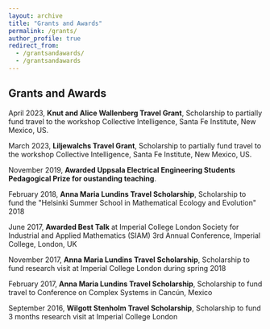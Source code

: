 ```yaml
---
layout: archive
title: "Grants and Awards"
permalink: /grants/
author_profile: true
redirect_from: 
  - /grantsandawards/
  - /grantsandawards
---
```

## Grants and Awards

April 2023, **Knut and Alice Wallenberg Travel Grant**, Scholarship to partially fund travel to the workshop Collective Intelligence, Santa Fe Institute, New Mexico, US. 

March 2023, **Liljewalchs Travel Grant**, Scholarship to partially fund travel to the workshop Collective Intelligence, Santa Fe Institute, New Mexico, US. 

November 2019, **Awarded Uppsala Electrical Engineering Students Pedagogical Prize for oustanding teaching**.

February 2018, **Anna Maria Lundins Travel Scholarship**, Scholarship to fund the "Helsinki Summer School in Mathematical Ecology and Evolution" 2018

June 2017, **Awarded Best Talk** at Imperial College London Society for Industrial and Applied Mathematics (SIAM) 3rd Annual Conference, Imperial College, London, UK

November 2017, **Anna Maria Lundins Travel Scholarship**, Scholarship to fund research visit at Imperial College London during spring 2018

February 2017, **Anna Maria Lundins Travel Scholarship**, Scholarship to fund travel to Conference on Complex Systems in Cancún, Mexico
 
September 2016, **Wilgott Stenholm Travel Scholarship**, Scholarship to fund 3 months research visit at Imperial College London
